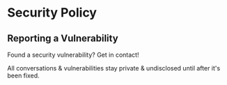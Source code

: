 # Security Policy

## Reporting a Vulnerability

Found a security vulnerability? Get in contact!

All conversations & vulnerabilities stay private & undisclosed until after it's been fixed.
